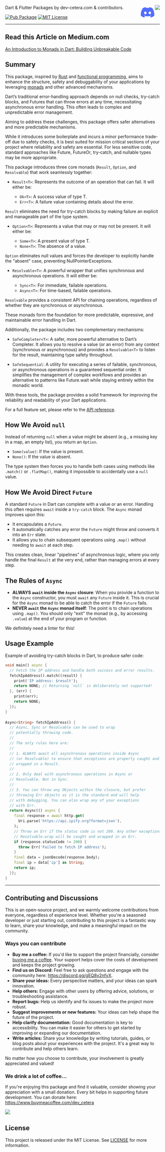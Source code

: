<a href="https://www.buymeacoffee.com/dev_cetera" target="_blank"><img align="right" src="https://cdn.buymeacoffee.com/buttons/default-orange.png" height="48"></a>
<a href="https://discord.gg/gEQ8y2nfyX" target="_blank"><img align="right" src="https://raw.githubusercontent.com/dev-cetera/resources/refs/heads/main/assets/discord_icon/discord_icon.svg" height="48"></a>

Dart & Flutter Packages by dev-cetera.com & contributors.

[![Pub Package](https://img.shields.io/pub/v/df_safer_dart.svg)](https://pub.dev/packages/df_safer_dart)
[![MIT License](https://img.shields.io/badge/License-MIT-blue.svg)](https://raw.githubusercontent.com/dev-cetera/df_safer_dart/main/LICENSE)

---

## Read this Article on Medium.com

[An Introduction to Monads in Dart: Building Unbreakable Code](https://medium.com/@dev-cetera/an-introduction-to-monads-in-dart-building-unbreakable-code-8909705a2451)

## Summary

This package, inspired by [Rust](<https://en.wikipedia.org/wiki/Rust_(programming_language)>) and [functional programming](https://en.wikipedia.org/wiki/Functional_programming), aims to enhance the structure, safety and debuggability of your applications by leveraging [monads](<https://en.wikipedia.org/wiki/Monad_(functional_programming)>) and other advanced mechanisms.

Dart’s traditional error-handling approach depends on null checks, try-catch blocks, and Futures that can throw errors at any time, necessitating asynchronous error handling. This often leads to complex and unpredictable error management.

Aiming to address these challenges, this package offers safer alternatives and more predictable mechanisms.

While it introduces some boilerplate and incurs a minor performance trade-off due to safety checks, it is best suited for mission critical sections of your project where reliability and safety are essential. For less sensitive code, standard approaches like Future, FutureOr, try-catch, and nullable types may be more appropriate.

This package introduces three core monads (`Result`, `Option`, and `Resolvable`) that work seamlessly together:

- `Result<T>`: Represents the outcome of an operation that can fail. It will either be:

  - `Ok<T>`: A success value of type T.
  - `Err<T>`: A failure value containing details about the error.

`Result` eliminates the need for try-catch blocks by making failure an explicit and manageable part of the type system.

- `Option<T>`: Represents a value that may or may not be present. It will either be:

  - `Some<T>`: A present value of type T.
  - `None<T>`: The absence of a value.

`Option` eliminates null values and forces the developer to explicitly handle the "absent" case, preventing NullPointerExceptions.

- `Resolvable<T>`: A powerful wrapper that unifies synchronous and asynchronous operations. It will either be:

  - `Sync<T>`: For immediate, failable operations.
  - `Async<T>`: For time-based, failable operations.

`Resolvable` provides a consistent API for chaining operations, regardless of whether they are synchronous or asynchronous.

These monads form the foundation for more predictable, expressive, and maintainable error handling in Dart.

Additionally, the package includes two complementary mechanisms:

- `SafeCompleter<T>`: A safer, more powerful alternative to Dart’s Completer. It allows you to resolve a value (or an error) from any context (synchronous or asynchronous) and provides a `Resolvable<T>` to listen for the result, maintaining type safety throughout.

- `SafeSequential`: A utility for executing a series of failable, synchronous, or asynchronous operations in a guaranteed sequential order. It simplifies the management of complex workflows and provides an alternative to patterns like Future.wait while staying entirely within the monadic world.

With these tools, the package provides a solid framework for improving the reliability and readability of your Dart applications.

For a full feature set, please refer to the [API reference](https://pub.dev/documentation/df_safer_dart/).

## How We Avoid `null`

Instead of returning `null` when a value might be absent (e.g., a missing key in a map, an empty list), you return an `Option`.

- `Some(value)`: If the value is present.
- `None()`: If the value is absent.

The type system then forces you to handle both cases using methods like `.match()` or `.flatMap()`, making it impossible to accidentally use a `null` value.

## How We Avoid Direct `Future`

A standard `Future` in Dart can complete with a value or an error. Handling this often requires `await` inside a `try-catch` block. The `Async` monad improves upon this:

- It encapsulates a `Future`.
- It automatically catches any error the `Future` might throw and converts it into an `Err` state.
- It allows you to chain subsequent operations using `.map()` without needing to `await` at each step.

This creates clean, linear "pipelines" of asynchronous logic, where you only handle the final `Result` at the very end, rather than managing errors at every step.

## The Rules of `Async`

- **ALWAYS `await` inside the `Async` closure**: When you provide a function to the `Async` constructor, you must `await` any `Future` inside it. This is crucial for the `Async` monad to be able to catch the error if the `Future` fails.
- **NEVER `await` the `Async` monad itself**: The point is to chain operations using `.map()`. You should only "exit" the monad (e.g., by accessing `.value`) at the end of your program or function.

We definitely need a linter for this!

## Usage Example

Example of avoiding try-catch blocks in Dart, to produce safer code:

```dart
void main() async {
  // Fetch the IP address and handle both success and error results.
  fetchIpAddress().match((result) {
    print('IP address: $result');
    return NONE; // Returning `null` is deliberately not supported!
  }, (err) {
    print(err);
    return NONE;
  });
}

Async<String> fetchIpAddress() {
  // Async, Sync or Resolvable can be used to wrap
  // potentially throwing code.
  //
  // The only rules here are:
  //
  // 1. ALWAYS await all asynchronous operations inside Async
  // (or Resolvable) to ensure that exceptions are properly caught and
  // wrapped in a Result.
  //
  // 2. Only deal with asynchronous operations in Async or
  // Resolvable. Not in Sync.
  //
  // 3. You can throw any Objects within the closure, but prefer
  // throwing Err objects as it is the standard and will help
  // with debugging. You can also wrap any of your exceptions
  // with Err.
  return Async(() async {
    final response = await http.get(
      Uri.parse('https://api.ipify.org?format=json'),
    );
    // Throw an Err if the status code is not 200. Any other exceptions within
    // Resolvable.wrap will be caught and wrapped in an Err.
    if (response.statusCode != 200) {
      throw Err('Failed to fetch IP address');
    }
    final data = jsonDecode(response.body);
    final ip = data['ip'] as String;
    return ip;
  });
}
```

---

## Contributing and Discussions

This is an open-source project, and we warmly welcome contributions from everyone, regardless of experience level. Whether you're a seasoned developer or just starting out, contributing to this project is a fantastic way to learn, share your knowledge, and make a meaningful impact on the community.

### Ways you can contribute

- **Buy me a coffee:** If you'd like to support the project financially, consider [buying me a coffee](https://www.buymeacoffee.com/dev_cetera). Your support helps cover the costs of development and keeps the project growing.
- **Find us on Discord:** Feel free to ask questions and engage with the community here: https://discord.gg/gEQ8y2nfyX.
- **Share your ideas:** Every perspective matters, and your ideas can spark innovation.
- **Help others:** Engage with other users by offering advice, solutions, or troubleshooting assistance.
- **Report bugs:** Help us identify and fix issues to make the project more robust.
- **Suggest improvements or new features:** Your ideas can help shape the future of the project.
- **Help clarify documentation:** Good documentation is key to accessibility. You can make it easier for others to get started by improving or expanding our documentation.
- **Write articles:** Share your knowledge by writing tutorials, guides, or blog posts about your experiences with the project. It's a great way to contribute and help others learn.

No matter how you choose to contribute, your involvement is greatly appreciated and valued!

### We drink a lot of coffee...

If you're enjoying this package and find it valuable, consider showing your appreciation with a small donation. Every bit helps in supporting future development. You can donate here: https://www.buymeacoffee.com/dev_cetera

<a href="https://www.buymeacoffee.com/dev_cetera" target="_blank"><img src="https://cdn.buymeacoffee.com/buttons/default-orange.png" height="40"></a>

## License

This project is released under the MIT License. See [LICENSE](https://raw.githubusercontent.com/dev-cetera/df_safer_dart/main/LICENSE) for more information.

